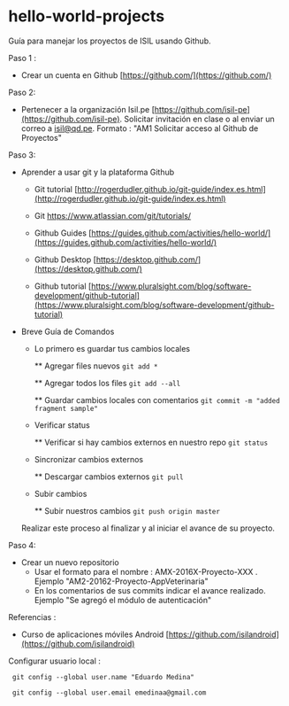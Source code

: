 # hello-world-projects
Guía para manejar los proyectos de ISIL  usando Github.

Paso 1 :

- Crear un cuenta en Github [https://github.com/](https://github.com/)

Paso 2:

- Pertenecer a la organización Isil.pe [https://github.com/isil-pe](https://github.com/isil-pe). Solicitar invitación en clase o al enviar un correo  a isil@qd.pe. Formato : "AM1 Solicitar acceso al Github de Proyectos"


Paso 3:

- Aprender a usar git y la plataforma Github

  * Git tutorial [http://rogerdudler.github.io/git-guide/index.es.html](http://rogerdudler.github.io/git-guide/index.es.html)
  
  * Git https://www.atlassian.com/git/tutorials/
  
  * Github Guides [https://guides.github.com/activities/hello-world/](https://guides.github.com/activities/hello-world/)
  
  * Github Desktop [https://desktop.github.com/](https://desktop.github.com/)
  
  * Github tutorial [https://www.pluralsight.com/blog/software-development/github-tutorial](https://www.pluralsight.com/blog/software-development/github-tutorial)
 
- Breve Guía de Comandos

  * Lo primero es guardar tus cambios locales
  
    ** Agregar files nuevos ``` git add * ```
    
    ** Agregar todos los files  ``` git add --all ```
    
    ** Guardar cambios locales con comentarios ``` git commit -m "added fragment sample" ```
    
  * Verificar status
  
    ** Verificar si hay cambios externos en nuestro repo ``` git status ```
  
  * Sincronizar cambios externos
  
    ** Descargar cambios externos ``` git pull ```
    
  * Subir cambios
  
    ** Subir nuestros cambios ``` git push origin master ```
    
  Realizar este proceso al finalizar y al iniciar el avance de su proyecto.

Paso 4:

- Crear un nuevo repositorio
    * Usar el formato para el nombre : AMX-2016X-Proyecto-XXX . Ejemplo "AM2-20162-Proyecto-AppVeterinaria"
    * En los comentarios de sus commits indicar el avance realizado. Ejemplo "Se agregó el módulo de autenticación"


Referencias :

- Curso de aplicaciones móviles Android [https://github.com/isilandroid](https://github.com/isilandroid)


Configurar usuario local :

```
 git config --global user.name "Eduardo Medina"
``` 

```
 git config --global user.email emedinaa@gmail.com
```

